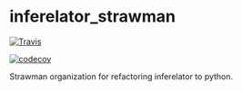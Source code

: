 # inferelator_strawman

[![Travis](https://api.travis-ci.org/AaronWatters/inferelator_strawman.svg?branch=master)](https://travis-ci.org/AaronWatters/inferelator_strawman)

[![codecov](https://codecov.io/gh/AaronWatters/inferelator_strawman/branch/master/graph/badge.svg)](https://codecov.io/gh/AaronWatters/inferelator_strawman)


Strawman organization for refactoring inferelator to python.
